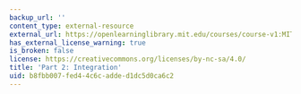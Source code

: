 ```yaml
---
backup_url: ''
content_type: external-resource
external_url: https://openlearninglibrary.mit.edu/courses/course-v1:MITx+18.01.2x+3T2019/about
has_external_license_warning: true
is_broken: false
license: https://creativecommons.org/licenses/by-nc-sa/4.0/
title: 'Part 2: Integration'
uid: b8fbb007-fed4-4c6c-adde-d1dc5d0ca6c2
---
```

